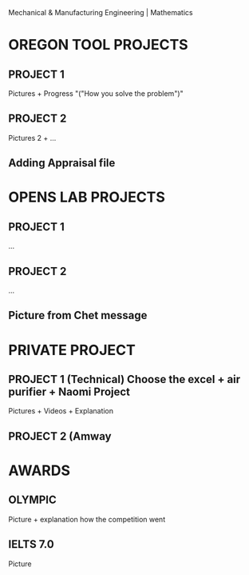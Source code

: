 <html>
      <body>
            Mechanical & Manufacturing Engineering | Mathematics
      </body>
      <h1>
          OREGON TOOL PROJECTS
      </h1>
      <body>
            <h2> PROJECT 1 </h2>
            <p> Pictures + Progress "("How you solve the problem")"</p>
            <h2> PROJECT 2 </h2>
            <p> Pictures 2 + ... </p>
            <h2> Adding Appraisal file </h2>
      </body>
      <h1> OPENS LAB PROJECTS </h1>
      <body>
            <h2> PROJECT 1 </h2>
            <p> ... </p>
            <h2> PROJECT 2 </h2>
            <p> ... </p>
            <h2> Picture from Chet message </h2>
      </body>
      <h1> PRIVATE PROJECT </h1>
      <body>
            <h2> PROJECT 1 (Technical) Choose the excel + air purifier + Naomi Project </h2>
            <p> Pictures + Videos + Explanation </p>
            <h2> PROJECT 2 (Amway </h2>
      </body>
      <h1>
            AWARDS
      </h1>
      <body>
            <h2> OLYMPIC </h2>
            <p> Picture + explanation how the competition went </p>
            <h2> IELTS 7.0 </h2>
            <p> Picture </p>
      </body>
</html>
